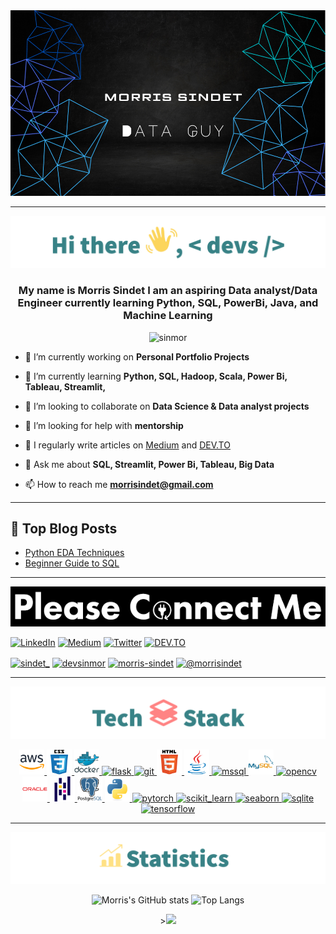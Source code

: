 <div align: center">
  <img src="img/1.png" alt="Card" style="max-width:100%; height:auto;">
</div>

---

<img src="img/hi_there.png">
<h3 align="center"> My name is Morris Sindet I am an aspiring Data analyst/Data Engineer currently learning Python, SQL, PowerBi, Java, and Machine Learning</h3>

<p align="center"> <img src="https://komarev.com/ghpvc/?username=sinmor&label=Profile%20views&color=0e75b6&style=flat" alt="sinmor" /> </p>

 
- 🔭 I’m currently working on **Personal Portfolio Projects**

- 🌱 I’m currently learning **Python, SQL, Hadoop, Scala, Power Bi, Tableau, Streamlit,**

- 👯 I’m looking to collaborate on **Data Science & Data analyst projects**

- 🤝 I’m looking for help with **mentorship**

- 📝 I regularly write articles on [Medium](https://medium.com/@morrisindet) and [DEV.TO](https://dev.to/sindet_)

- 💬 Ask me about **SQL, Streamlit, Power Bi, Tableau, Big Data**

- 📫 How to reach me **morrisindet@gmail.com**

---

## 📝 Top Blog Posts
  
<!-- BLOG-POST-LIST:START -->
-   [Python EDA Techniques ](https://medium.com/@morrisindet/10-mind-blowing-data-insights-unlocked-by-pythons-eda-techniques-a018858eb505)
-   [Beginner Guide to SQL ](https://medium.com/@morrisindet/unlock-your-data-a-beginners-guide-to-sql-for-data-analysis-f4b06201da)
<!-- BLOG-POST-LIST:END -->

---

<p align=center><img src="img/connect.png"></p>
  
[![LinkedIn](https://img.shields.io/badge/linkedin-%230077B5.svg?style=for-the-badge&logo=linkedin&logoColor=white)](https://www.linkedin.com/in/morris-sindet/)
[![Medium](https://img.shields.io/badge/Medium-12100E?style=for-the-badge&logo=medium&logoColor=white)](https://medium.com/@morris-sindet)
[![Twitter](https://img.shields.io/badge/Twitter-1DA1F2?style=for-the-badge&logo=twitter&logoColor=white)](https://medium.com/@morris-sindet)
[![DEV.TO](https://img.shields.io/badge/dev.to-0A0A0A?style=for-the-badge&logo=devdotto&logoColor=white)](https://medium.com/@morris-sindet)

<p>
<a href="https://dev.to/sindet_" target="blank"><img align="center" src="https://raw.githubusercontent.com/rahuldkjain/github-profile-readme-generator/master/src/images/icons/Social/devto.svg" alt="sindet_" height="30" width="40" /></a>
<a href="https://twitter.com/devsinmor" target="blank"><img align="center" src="https://raw.githubusercontent.com/rahuldkjain/github-profile-readme-generator/master/src/images/icons/Social/twitter.svg" alt="devsinmor" height="30" width="40" /></a>
<a href="https://linkedin.com/in/morris-sindet" target="blank"><img align="center" src="https://raw.githubusercontent.com/rahuldkjain/github-profile-readme-generator/master/src/images/icons/Social/linked-in-alt.svg" alt="morris-sindet" height="30" width="40" /></a>
<a href="https://medium.com/@morrisindet" target="blank"><img align="center" src="https://raw.githubusercontent.com/rahuldkjain/github-profile-readme-generator/master/src/images/icons/Social/medium.svg" alt="@morrisindet" height="30" width="40" /></a>
</p>

---

<img src="img/tech_stack.png">

<p align="center"> <a href="https://aws.amazon.com" target="_blank" rel="noreferrer"> <img src="https://raw.githubusercontent.com/devicons/devicon/master/icons/amazonwebservices/amazonwebservices-original-wordmark.svg" alt="aws" width="40" height="40"/> </a> <a href="https://www.w3schools.com/css/" target="_blank" rel="noreferrer"> <img src="https://raw.githubusercontent.com/devicons/devicon/master/icons/css3/css3-original-wordmark.svg" alt="css3" width="40" height="40"/> </a> <a href="https://www.docker.com/" target="_blank" rel="noreferrer"> <img src="https://raw.githubusercontent.com/devicons/devicon/master/icons/docker/docker-original-wordmark.svg" alt="docker" width="40" height="40"/> </a> <a href="https://flask.palletsprojects.com/" target="_blank" rel="noreferrer"> <img src="https://www.vectorlogo.zone/logos/pocoo_flask/pocoo_flask-icon.svg" alt="flask" width="40" height="40"/> </a> <a href="https://git-scm.com/" target="_blank" rel="noreferrer"> <img src="https://www.vectorlogo.zone/logos/git-scm/git-scm-icon.svg" alt="git" width="40" height="40"/> </a> <a href="https://www.w3.org/html/" target="_blank" rel="noreferrer"> <img src="https://raw.githubusercontent.com/devicons/devicon/master/icons/html5/html5-original-wordmark.svg" alt="html5" width="40" height="40"/> </a> <a href="https://www.java.com" target="_blank" rel="noreferrer"> <img src="https://raw.githubusercontent.com/devicons/devicon/master/icons/java/java-original.svg" alt="java" width="40" height="40"/> </a> <a href="https://www.microsoft.com/en-us/sql-server" target="_blank" rel="noreferrer"> <img src="https://www.svgrepo.com/show/303229/microsoft-sql-server-logo.svg" alt="mssql" width="40" height="40"/> </a> <a href="https://www.mysql.com/" target="_blank" rel="noreferrer"> <img src="https://raw.githubusercontent.com/devicons/devicon/master/icons/mysql/mysql-original-wordmark.svg" alt="mysql" width="40" height="40"/> </a> <a href="https://opencv.org/" target="_blank" rel="noreferrer"> <img src="https://www.vectorlogo.zone/logos/opencv/opencv-icon.svg" alt="opencv" width="40" height="40"/> </a> <a href="https://www.oracle.com/" target="_blank" rel="noreferrer"> <img src="https://raw.githubusercontent.com/devicons/devicon/master/icons/oracle/oracle-original.svg" alt="oracle" width="40" height="40"/> </a> <a href="https://pandas.pydata.org/" target="_blank" rel="noreferrer"> <img src="https://raw.githubusercontent.com/devicons/devicon/2ae2a900d2f041da66e950e4d48052658d850630/icons/pandas/pandas-original.svg" alt="pandas" width="40" height="40"/> </a> <a href="https://www.postgresql.org" target="_blank" rel="noreferrer"> <img src="https://raw.githubusercontent.com/devicons/devicon/master/icons/postgresql/postgresql-original-wordmark.svg" alt="postgresql" width="40" height="40"/> </a> <a href="https://www.python.org" target="_blank" rel="noreferrer"> <img src="https://raw.githubusercontent.com/devicons/devicon/master/icons/python/python-original.svg" alt="python" width="40" height="40"/> </a> <a href="https://pytorch.org/" target="_blank" rel="noreferrer"> <img src="https://www.vectorlogo.zone/logos/pytorch/pytorch-icon.svg" alt="pytorch" width="40" height="40"/> </a> <a href="https://scikit-learn.org/" target="_blank" rel="noreferrer"> <img src="https://upload.wikimedia.org/wikipedia/commons/0/05/Scikit_learn_logo_small.svg" alt="scikit_learn" width="40" height="40"/> </a> <a href="https://seaborn.pydata.org/" target="_blank" rel="noreferrer"> <img src="https://seaborn.pydata.org/_images/logo-mark-lightbg.svg" alt="seaborn" width="40" height="40"/> </a> <a href="https://www.sqlite.org/" target="_blank" rel="noreferrer"> <img src="https://www.vectorlogo.zone/logos/sqlite/sqlite-icon.svg" alt="sqlite" width="40" height="40"/> </a> <a href="https://www.tensorflow.org" target="_blank" rel="noreferrer"> <img src="https://www.vectorlogo.zone/logos/tensorflow/tensorflow-icon.svg" alt="tensorflow" width="40" height="40"/> </a> </p>

---
<img src="img/statistics.png">
<p align=center><img alt="Morris's GitHub stats" width="406" src="https://github-readme-stats.vercel.app/api?username=sinmor&custom_title=Github+Stats&bg_color=00000000&hide_border=true&show_icons=true&text_color=667799&title_color=388286&icon_color=388286">
  <img alt="Top Langs" width="350" src="https://github-readme-stats.vercel.app/api/top-langs/?username=sinmor&layout=compact&hide_border=true&bg_color=00000000&text_color=667799&custom_title=Top+Languages&title_color=388286"></p>
<p align=center>><img
  src="https://wakatime.com/share/@DEV8/32c24f88-9683-4a36-b2b8-894df88e6e00.svg" height="400"
/></p>
